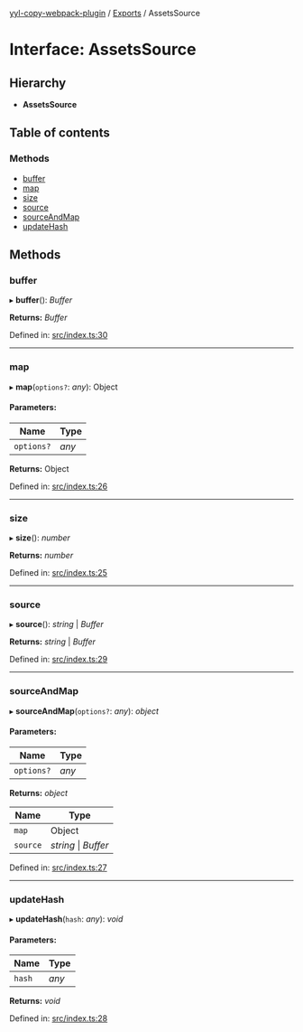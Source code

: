 [yyl-copy-webpack-plugin](../README.md) / [Exports](../modules.md) / AssetsSource

# Interface: AssetsSource

## Hierarchy

* **AssetsSource**

## Table of contents

### Methods

- [buffer](assetssource.md#buffer)
- [map](assetssource.md#map)
- [size](assetssource.md#size)
- [source](assetssource.md#source)
- [sourceAndMap](assetssource.md#sourceandmap)
- [updateHash](assetssource.md#updatehash)

## Methods

### buffer

▸ **buffer**(): *Buffer*

**Returns:** *Buffer*

Defined in: [src/index.ts:30](https://github.com/jackness1208/yyl-copy-webpack-plugin/blob/8819f17/src/index.ts#L30)

___

### map

▸ **map**(`options?`: *any*): Object

#### Parameters:

Name | Type |
------ | ------ |
`options?` | *any* |

**Returns:** Object

Defined in: [src/index.ts:26](https://github.com/jackness1208/yyl-copy-webpack-plugin/blob/8819f17/src/index.ts#L26)

___

### size

▸ **size**(): *number*

**Returns:** *number*

Defined in: [src/index.ts:25](https://github.com/jackness1208/yyl-copy-webpack-plugin/blob/8819f17/src/index.ts#L25)

___

### source

▸ **source**(): *string* \| *Buffer*

**Returns:** *string* \| *Buffer*

Defined in: [src/index.ts:29](https://github.com/jackness1208/yyl-copy-webpack-plugin/blob/8819f17/src/index.ts#L29)

___

### sourceAndMap

▸ **sourceAndMap**(`options?`: *any*): *object*

#### Parameters:

Name | Type |
------ | ------ |
`options?` | *any* |

**Returns:** *object*

Name | Type |
------ | ------ |
`map` | Object |
`source` | *string* \| *Buffer* |

Defined in: [src/index.ts:27](https://github.com/jackness1208/yyl-copy-webpack-plugin/blob/8819f17/src/index.ts#L27)

___

### updateHash

▸ **updateHash**(`hash`: *any*): *void*

#### Parameters:

Name | Type |
------ | ------ |
`hash` | *any* |

**Returns:** *void*

Defined in: [src/index.ts:28](https://github.com/jackness1208/yyl-copy-webpack-plugin/blob/8819f17/src/index.ts#L28)
